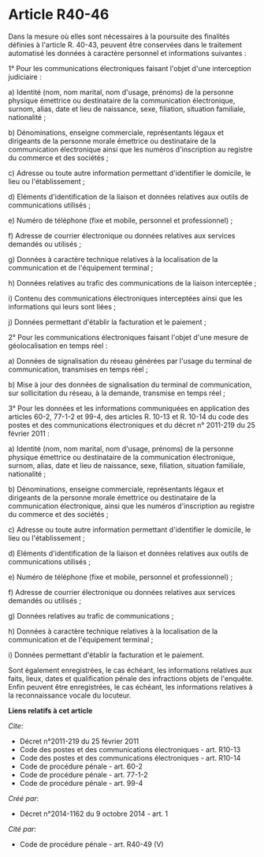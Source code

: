 # Article R40-46

Dans la mesure où elles sont nécessaires à la poursuite des finalités définies à l'article R. 40-43, peuvent être conservées
dans le traitement automatisé les données à caractère personnel et informations suivantes :

1° Pour les communications électroniques faisant l'objet d'une interception judiciaire :

a) Identité (nom, nom marital, nom d'usage, prénoms) de la personne physique émettrice ou destinataire de la communication
électronique, surnom, alias, date et lieu de naissance, sexe, filiation, situation familiale, nationalité ;

b) Dénominations, enseigne commerciale, représentants légaux et dirigeants de la personne morale émettrice ou destinataire de
la communication électronique ainsi que les numéros d'inscription au registre du commerce et des sociétés ;

c) Adresse ou toute autre information permettant d'identifier le domicile, le lieu ou l'établissement ;

d) Eléments d'identification de la liaison et données relatives aux outils de communications utilisés ;

e) Numéro de téléphone (fixe et mobile, personnel et professionnel) ;

f) Adresse de courrier électronique ou données relatives aux services demandés ou utilisés ;

g) Données à caractère technique relatives à la localisation de la communication et de l'équipement terminal ;

h) Données relatives au trafic des communications de la liaison interceptée ;

i) Contenu des communications électroniques interceptées ainsi que les informations qui leurs sont liées ;

j) Données permettant d'établir la facturation et le paiement ;

2° Pour les communications électroniques faisant l'objet d'une mesure de géolocalisation en temps réel :

a) Données de signalisation du réseau générées par l'usage du terminal de communication, transmises en temps réel ;

b) Mise à jour des données de signalisation du terminal de communication, sur sollicitation du réseau, à la demande,
transmise en temps réel ;

3° Pour les données et les informations communiquées en application des articles 60-2, 77-1-2 et 99-4, des articles R. 10-13
et R. 10-14 du code des postes et des communications électroniques et du décret n° 2011-219 du 25 février 2011 :

a) Identité (nom, nom marital, nom d'usage, prénoms) de la personne physique émettrice ou destinataire de la communication
électronique, surnom, alias, date et lieu de naissance, sexe, filiation, situation familiale, nationalité ;

b) Dénominations, enseigne commerciale, représentants légaux et dirigeants de la personne morale émettrice ou destinataire de
la communication électronique, ainsi que les numéros d'inscription au registre du commerce et des sociétés ;

c) Adresse ou toute autre information permettant d'identifier le domicile, le lieu ou l'établissement ;

d) Eléments d'identification de la liaison et données relatives aux outils de communications utilisés ;

e) Numéro de téléphone (fixe et mobile, personnel et professionnel) ;

f) Adresse de courrier électronique ou données relatives aux services demandés ou utilisés ;

g) Données relatives au trafic de communications ;

h) Données à caractère technique relatives à la localisation de la communication et de l'équipement terminal ;

i) Données permettant d'établir la facturation et le paiement.

Sont également enregistrées, le cas échéant, les informations relatives aux faits, lieux, dates et qualification pénale des
infractions objets de l'enquête. Enfin peuvent être enregistrées, le cas échéant, les informations relatives à la
reconnaissance vocale du locuteur.

**Liens relatifs à cet article**

_Cite_:

  - Décret n°2011-219 du 25 février 2011
  - Code des postes et des communications électroniques - art. R10-13
  - Code des postes et des communications électroniques - art. R10-14
  - Code de procédure pénale - art. 60-2
  - Code de procédure pénale - art. 77-1-2
  - Code de procédure pénale - art. 99-4

_Créé par_:

  - Décret n°2014-1162 du 9 octobre 2014 - art. 1

_Cité par_:

  - Code de procédure pénale - art. R40-49 (V)
